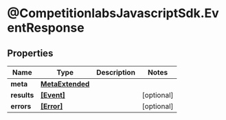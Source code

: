 # @CompetitionlabsJavascriptSdk.EventResponse

## Properties

Name | Type | Description | Notes
------------ | ------------- | ------------- | -------------
**meta** | [**MetaExtended**](MetaExtended.md) |  | 
**results** | [**[Event]**](Event.md) |  | [optional] 
**errors** | [**[Error]**](Error.md) |  | [optional] 


